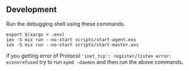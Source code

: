 ## Development
Run the debugging shell using these commands.
```
export $(xargs < .env)
iex -S mix run --no-start scripts/start-agent.exs
iex -S mix run --no-start scripts/start-master.exs
```
if you getting error of Protocol `'inet_tcp': register/listen error: econnrefused` try to run `epmd -daemon` and then run the above commands.
